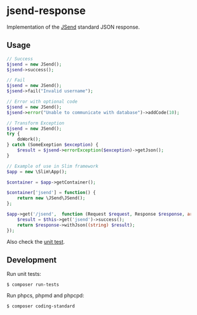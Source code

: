# jsend-response

Implementation of the [JSend](https://labs.omniti.com/labs/jsend) standard JSON response.

## Usage

```php
// Success
$jsend = new JSend();
$jsend->success();

// Fail
$jsend = new JSend();
$jsend->fail("Invalid username");

// Error with optional code
$jsend = new JSend();
$jsend->error("Unable to communicate with database")->addCode(10);

// Transform Exception
$jsend = new JSend();
try {
    doWork();
} catch (SomeExeption $exception) {
    $result = $jsend->errorException($exception)->getJson();
}

// Example of use in Slim framework 
$app = new \Slim\App();

$container = $app->getContainer();

$container['jsend'] = function() {
    return new \JSend\JSend();
};

$app->get('/jsend',  function (Request $request, Response $response, array $args) {
    $result = $this->get('jsend')->success();
    return $response->withJson((string) $result);
});
```

Also check the [unit test](./tests/JSendTest.php).

## Development

Run unit tests:
    
    $ composer run-tests
    
Run phpcs, phpmd and phpcpd:

    $ composer coding-standard
